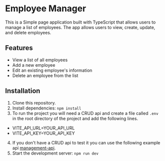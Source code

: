# Employee Manager

This is a Simple page application built with TypeScript that allows users to manage a list of employees. The app allows users to view, create, update, and delete employees.

## Features

- View a list of all employees
- Add a new employee
- Edit an existing employee's information
- Delete an employee from the list

## Installation

1. Clone this repository.
2. Install dependencies: `npm install`
3. To run the project you will need a CRUD api and create a file called `.env` in the root directory of the project and add the following lines.
- VITE_API_URL=YOUR_API_URL
- VITE_API_KEY=YOUR_API_KEY
4. If you don't have a CRUD api to test it you can use the following example api [management-api](https://github.com/Cabu2401/management-api.git).
5. Start the development server: `npm run dev`


